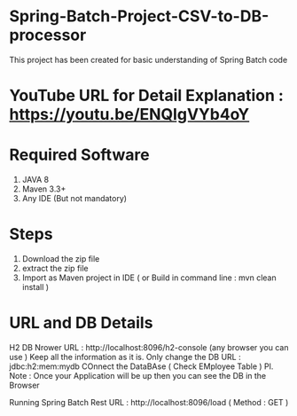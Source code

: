 # Spring-Batch-Project-CSV-to-DB-processor
This project has been created for basic understanding of Spring Batch code

# YouTube URL for Detail Explanation : https://youtu.be/ENQlgVYb4oY

# Required Software
1. JAVA 8
2. Maven 3.3+
3. Any IDE (But not mandatory)

# Steps 
1. Download the zip file
2. extract the zip file
3. Import as Maven project in IDE ( or Build in command line : mvn clean install )

# URL and DB Details
H2 DB Nrower URL : http://localhost:8096/h2-console  (any browser you can use )
Keep all the information as it is. Only change the DB URL : jdbc:h2:mem:mydb
COnnect the DataBAse ( Check EMployee Table )
Pl. Note : Once your Application will be up then you can see the DB in the Browser

Running Spring Batch Rest URL : http://localhost:8096/load   ( Method : GET )

